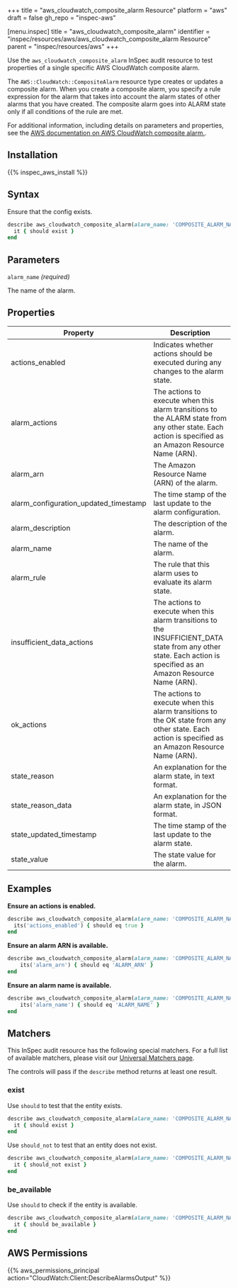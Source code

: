 +++
title = "aws_cloudwatch_composite_alarm Resource"
platform = "aws"
draft = false
gh_repo = "inspec-aws"

[menu.inspec]
title = "aws_cloudwatch_composite_alarm"
identifier = "inspec/resources/aws/aws_cloudwatch_composite_alarm Resource"
parent = "inspec/resources/aws"
+++

Use the `aws_cloudwatch_composite_alarm` InSpec audit resource to test properties of a single specific AWS CloudWatch composite alarm.

The `AWS::CloudWatch::CompositeAlarm` resource type creates or updates a composite alarm. When you create a composite alarm, you specify a rule expression for the alarm that takes into account the alarm states of other alarms that you have created. The composite alarm goes into ALARM state only if all conditions of the rule are met.

For additional information, including details on parameters and properties, see the [AWS documentation on AWS CloudWatch composite alarm.](https://docs.aws.amazon.com/AWSCloudFormation/latest/UserGuide/aws-resource-cloudwatch-compositealarm.html).

## Installation

{{% inspec_aws_install %}}

## Syntax

Ensure that the config exists.

```ruby
describe aws_cloudwatch_composite_alarm(alarm_name: 'COMPOSITE_ALARM_NAME') do
  it { should exist }
end
```

## Parameters

`alarm_name` _(required)_

The name of the alarm.

## Properties

| Property | Description |
| --- | --- |
| actions_enabled | Indicates whether actions should be executed during any changes to the alarm state. |
| alarm_actions | The actions to execute when this alarm transitions to the ALARM state from any other state. Each action is specified as an Amazon Resource Name (ARN). |
| alarm_arn | The Amazon Resource Name (ARN) of the alarm. |
| alarm_configuration_updated_timestamp | The time stamp of the last update to the alarm configuration. |
| alarm_description | The description of the alarm. | alarm_description |
| alarm_name | The name of the alarm. |
| alarm_rule | The rule that this alarm uses to evaluate its alarm state. |
| insufficient_data_actions | The actions to execute when this alarm transitions to the INSUFFICIENT_DATA state from any other state. Each action is specified as an Amazon Resource Name (ARN). |
| ok_actions | The actions to execute when this alarm transitions to the OK state from any other state. Each action is specified as an Amazon Resource Name (ARN). |
| state_reason | An explanation for the alarm state, in text format. |
| state_reason_data | An explanation for the alarm state, in JSON format. |
| state_updated_timestamp | The time stamp of the last update to the alarm state. |
| state_value | The state value for the alarm. |

## Examples

**Ensure an actions is enabled.**

```ruby
describe aws_cloudwatch_composite_alarm(alarm_name: 'COMPOSITE_ALARM_NAME') do
  its('actions_enabled') { should eq true }
end
```

**Ensure an alarm ARN is available.**

```ruby
describe aws_cloudwatch_composite_alarm(alarm_name: 'COMPOSITE_ALARM_NAME') do
    its('alarm_arn') { should eq 'ALARM_ARN' }
end
```

**Ensure an alarm name is available.**

```ruby
describe aws_cloudwatch_composite_alarm(alarm_name: 'COMPOSITE_ALARM_NAME') do
    its('alarm_name') { should eq 'ALARM_NAME' }
end
```

## Matchers

This InSpec audit resource has the following special matchers. For a full list of available matchers, please visit our [Universal Matchers page](https://www.inspec.io/docs/reference/matchers/).

The controls will pass if the `describe` method returns at least one result.

### exist

Use `should` to test that the entity exists.

```ruby
describe aws_cloudwatch_composite_alarm(alarm_name: 'COMPOSITE_ALARM_NAME') do
  it { should exist }
end
```

Use `should_not` to test that an entity does not exist.

```ruby
describe aws_cloudwatch_composite_alarm(alarm_name: 'COMPOSITE_ALARM_NAME') do
  it { should_not exist }
end
```

### be_available

Use `should` to check if the entity is available.

```ruby
describe aws_cloudwatch_composite_alarm(alarm_name: 'COMPOSITE_ALARM_NAME') do
  it { should be_available }
end
```

## AWS Permissions

{{% aws_permissions_principal action="CloudWatch:Client:DescribeAlarmsOutput" %}}

